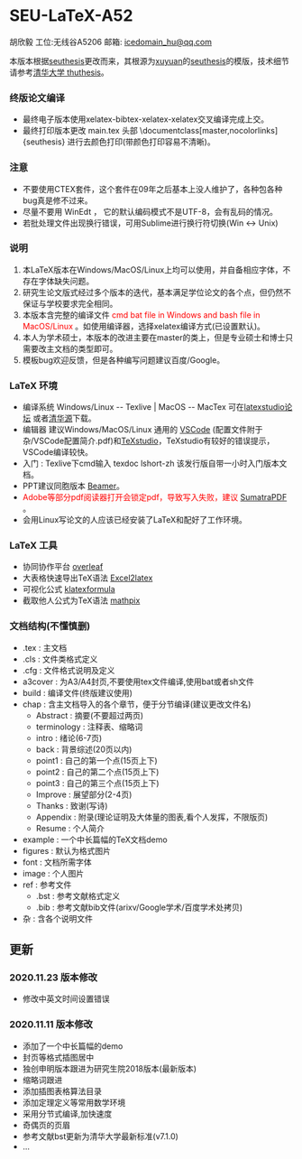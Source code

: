 # SEU-LaTeX-A52

胡欣毅 工位:无线谷A5206 邮箱: [icedomain_hu@qq.com](icedomain_hu@qq.com)

本版本根据[seuthesis](https://github.com/latexstudio/seu-latex)更改而来，其根源为[xuyuan](https://github.com/xuyuan)的[seuthesis](https://github.com/xuyuan/seuthesis)的模版，技术细节请参考[清华大学 thuthesis](https://mirrors.tuna.tsinghua.edu.cn/github-release/tuna/thuthesis/thuthesis-v7.1.0.zip)。

### 终版论文编译

- 最终电子版本使用xelatex-bibtex-xelatex-xelatex交叉编译完成上交。
- 最终打印版本更改 main.tex 头部 \documentclass[master,nocolorlinks]{seuthesis} 进行去颜色打印(带颜色打印容易不清晰)。

### 注意

- 不要使用CTEX套件，这个套件在09年之后基本上没人维护了，各种包各种bug真是修不过来。
- 尽量不要用 WinEdt ， 它的默认编码模式不是UTF-8，会有乱码的情况。
- 若批处理文件出现换行错误，可用Sublime进行换行符切换(Win <-> Unix)

### 说明

1. 本LaTeX版本在Windows/MacOS/Linux上均可以使用，并自备相应字体，不存在字体缺失问题。
2. 研究生论文版式经过多个版本的迭代，基本满足学位论文的各个点，但仍然不保证与学校要求完全相同。
3. 本版本含完整的编译文件 <font color='red'> cmd bat file in Windows and bash file in MacOS/Linux </font>。如使用编译器，选择xelatex编译方式(已设置默认)。
4. 本人为学术硕士，本版本的改进主要在master的类上，但是专业硕士和博士只需要改主文档的类型即可。
5. 模板bug欢迎反馈，但是各种编写问题建议百度/Google。

### LaTeX 环境

- 编译系统 Windows/Linux -- Texlive | MacOS -- MacTex 可在[latexstudio论坛](https://www.latexstudio.net/archives/51801.html) 或者[清华源](https://mirrors.tuna.tsinghua.edu.cn/)下载。
- 编辑器 建议Windows/MacOS/Linux 通用的 [VSCode]() (配置文件附于 杂/VSCode配置简介.pdf)和[TeXstudio](http://texstudio.sourceforge.net/)，TeXstudio有较好的错误提示，VSCode编译较快。
- 入门 : Texlive下cmd输入 texdoc lshort-zh 该发行版自带一小时入门版本文档。
- PPT建议同胞版本 [Beamer](https://github.com/TouchFishPioneer/SEU-Beamer-Slide)。
- <font color='red'> Adobe等部分pdf阅读器打开会锁定pdf，导致写入失败，建议 [SumatraPDF](https://www.sumatrapdfreader.org/download-free-pdf-viewer.html) </font> 。
- 会用Linux写论文的人应该已经安装了LaTeX和配好了工作环境。

### LaTeX 工具

- 协同协作平台 [overleaf](https://www.overleaf.com/)
- 大表格快速导出TeX语法 [Excel2latex](https://www.ctan.org/tex-archive/support/excel2latex/)
- 可视化公式 [klatexformula](https://klatexformula.sourceforge.io/)
- 截取他人公式为TeX语法 [mathpix](https://mathpix.com/)

### 文档结构(不懂慎删)

- .tex : 主文档
- .cls : 文件类格式定义
- .cfg : 文件格式说明及定义
- a3cover : 为A3/A4封页,不要使用tex文件编译,使用bat或者sh文件
- build : 编译文件(终版建议使用)
- chap : 含主文档导入的各个章节，便于分节编译(建议更改文件名)
    * Abstract : 摘要(不要超过两页)
    * terminology : 注释表、缩略词
    * intro : 绪论(6-7页)
    * back : 背景综述(20页以内)
    * point1 : 自己的第一个点(15页上下)
    * point2 : 自己的第二个点(15页上下)
    * point3 : 自己的第三个点(15页上下)
    * Improve : 展望部分(2-4页)
    * Thanks : 致谢(写诗)
    * Appendix : 附录(理论证明及大体量的图表,看个人发挥，不限版页)
    * Resume : 个人简介
- example : 一个中长篇幅的TeX文档demo
- figures : 默认为格式图片
- font : 文档所需字体
- image : 个人图片
- ref : 参考文件
    * .bst : 参考文献格式定义
    * .bib : 参考文献bib文件(arixv/Google学术/百度学术处拷贝)
- 杂 : 含各个说明文件



## 更新

### 2020.11.23 版本修改

* 修改中英文时间设置错误

### 2020.11.11 版本修改

* 添加了一个中长篇幅的demo
* 封页等格式插图居中
* 独创申明版本跟进为研究生院2018版本(最新版本)
* 缩略词跟进
* 添加插图表格算法目录
* 添加定理定义等常用数学环境
* 采用分节式编译,加快速度
* 奇偶页的页眉
* 参考文献bst更新为清华大学最新标准(v7.1.0)
* ...





